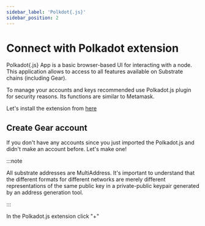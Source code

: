 ```yaml
---
sidebar_label: 'Polkdot{.js}'
sidebar_position: 2
---
```


# Connect with Polkadot extension

Polkadot{.js} App is a basic browser-based UI for interacting with a node. This application allows to access to all features available on Substrate chains (including Gear).

To manage your accounts and keys recommended use Polkadot.js plugin for security reasons. Its functions are similar to Metamask.

Let's install the extension from [here](https://polkadot.js.org/extension/)

## Create Gear account

If you don't have any accounts since you just imported the Polkadot.js and didn't make an account before. Let's make one!

:::note

All substrate addresses are MultiAddress. It's important to understand that the different formats for different networks are merely different representations of the same public key in a private-public keypair generated by an address generation tool.

:::

In the Polkadot.js extension click "+"






